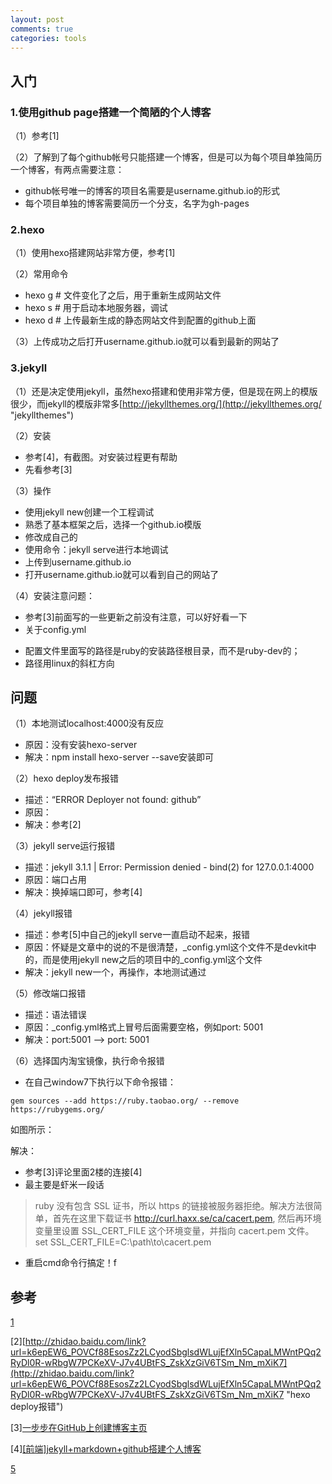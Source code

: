 ```yaml
---
layout: post
comments: true
categories: tools
---
```


## 入门

### 1.使用github page搭建一个简陋的个人博客

（1）参考[1]

（2）了解到了每个github帐号只能搭建一个博客，但是可以为每个项目单独简历一个博客，有两点需要注意：

* github帐号唯一的博客的项目名需要是username.github.io的形式
* 每个项目单独的博客需要简历一个分支，名字为gh-pages


### 2.hexo


（1）使用hexo搭建网站非常方便，参考[1]

（2）常用命令

* hexo g	# 文件变化了之后，用于重新生成网站文件
* hexo s	# 用于启动本地服务器，调试
* hexo d	# 上传最新生成的静态网站文件到配置的github上面

（3）上传成功之后打开username.github.io就可以看到最新的网站了



### 3.jekyll


（1）还是决定使用jekyll，虽然hexo搭建和使用非常方便，但是现在网上的模版很少，而jekyll的模版非常多[http://jekyllthemes.org/](http://jekyllthemes.org/ "jekyllthemes")


（2）安装

* 参考[4]，有截图。对安装过程更有帮助
* 先看参考[3]

（3）操作

* 使用jekyll new创建一个工程调试
* 熟悉了基本框架之后，选择一个github.io模版
* 修改成自己的
* 使用命令：jekyll serve进行本地调试
* 上传到username.github.io
* 打开username.github.io就可以看到自己的网站了

（4）安装注意问题：

* 参考[3]前面写的一些更新之前没有注意，可以好好看一下
* 关于config.yml
 - 配置文件里面写的路径是ruby的安装路径根目录，而不是ruby-dev的；
 - 路径用linux的斜杠方向

## 问题


（1）本地测试localhost:4000没有反应

* 原因：没有安装hexo-server
* 解决：npm install hexo-server --save安装即可

（2）hexo deploy发布报错

* 描述：“ERROR Deployer not found: github”
* 原因：
* 解决：参考[2]

（3）jekyll serve运行报错

* 描述：jekyll 3.1.1 | Error:  Permission denied - bind(2) for 127.0.0.1:4000
* 原因：端口占用
* 解决：换掉端口即可，参考[4]

（4）jekyll报错

* 描述：参考[5]中自己的jekyll serve一直启动不起来，报错
* 原因：怀疑是文章中的说的不是很清楚，_config.yml这个文件不是devkit中的，而是使用jekyll new之后的项目中的_config.yml这个文件
* 解决：jekyll new一个，再操作，本地测试通过


（5）修改端口报错

* 描述：语法错误
* 原因：_config.yml格式上冒号后面需要空格，例如port: 5001
* 解决：port:5001 --> port: 5001

（6）选择国内淘宝镜像，执行命令报错

* 在自己window7下执行以下命令报错：
```
gem sources --add https://ruby.taobao.org/ --remove https://rubygems.org/
```
如图所示：

解决：
* 参考[3]评论里面2楼的连接[4]
* 最主要是虾米一段话
> ruby 没有包含 SSL 证书，所以 https 的链接被服务器拒绝。解决方法很简单，首先在这里下载证书 http://curl.haxx.se/ca/cacert.pem, 然后再环境变量里设置 SSL_CERT_FILE 这个环境变量，并指向 cacert.pem 文件。
set SSL_CERT_FILE=C:\path\to\cacert.pem
* 重启cmd命令行搞定！f

## 参考


[1](http://www.jianshu.com/p/05289a4bc8b2)

[2][http://zhidao.baidu.com/link?url=k6epEW6_POVCf88EsosZz2LCyodSbglsdWLujEfXln5CapaLMWntPQq2RyDl0R-wRbgW7PCKeXV-J7v4UBtFS_ZskXzGiV6TSm_Nm_mXiK7](http://zhidao.baidu.com/link?url=k6epEW6_POVCf88EsosZz2LCyodSbglsdWLujEfXln5CapaLMWntPQq2RyDl0R-wRbgW7PCKeXV-J7v4UBtFS_ZskXzGiV6TSm_Nm_mXiK7 "hexo deploy报错")

[3][一步步在GitHub上创建博客主页](http://www.pchou.info/web-build/2013/01/05/build-github-blog-page-04.html)

[4][[前端]jekyll+markdown+github搭建个人博客](http://www.aichengxu.com/view/2404045)

[5](http://www.pchou.info/web-build/2013/01/05/build-github-blog-page-04.html)